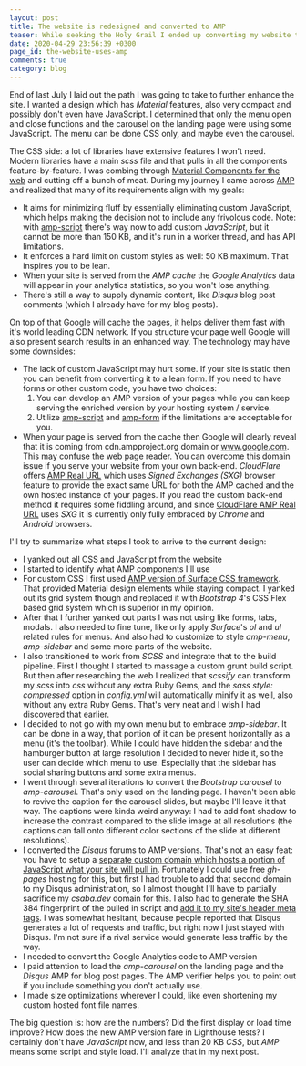 ```yaml
---
layout: post
title: The website is redesigned and converted to AMP
teaser: While seeking the Holy Grail I ended up converting my website to AMP
date: 2020-04-29 23:56:39 +0300
page_id: the-website-uses-amp
comments: true
category: blog
---
```

End of last July I laid out the path I was going to take to further enhance the site. I wanted a design which has _Material_ features, also very compact and possibly don't even have JavaScript. I determined that only the menu open and close functions and the carousel on the landing page were using some JavaScript. The menu can be done CSS only, and maybe even the carousel.

The CSS side: a lot of libraries have extensive features I won't need. Modern libraries have a main _scss_ file and that pulls in all the components feature-by-feature. I was combing through [Material Components for the web](https://github.com/material-components/material-components-web) and cutting off a bunch of meat. During my journey I came across [AMP](https://amp.dev/) and realized that many of its requirements align with my goals:

* It aims for minimizing fluff by essentially eliminating custom JavaScript, which helps making the decision not to include any frivolous code. Note: with [amp-script](https://amp.dev/documentation/guides-and-tutorials/develop/custom-javascript-tutorial/) there's way now to add custom _JavaScript_, but it cannot be more than 150 KB, and it's run in a worker thread, and has API limitations.
* It enforces a hard limit on custom styles as well: 50 KB maximum. That inspires you to be lean.
* When your site is served from the _AMP cache_ the _Google Analytics_ data will appear in your analytics statistics, so you won't lose anything.
* There's still a way to supply dynamic content, like _Disqus_ blog post comments (which I already have for my blog posts).

On top of that Google will cache the pages, it helps deliver them fast with it's world leading CDN network. If you structure your page well Google will also present search results in an enhanced way. The technology may have some downsides:

* The lack of custom JavaScript may hurt some. If your site is static then you can benefit from converting it to a lean form. If you need to have forms or other custom code, you have two choices:
  1. You can develop an AMP version of your pages while you can keep serving the enriched version by your hosting system / service.
  2. Utilize [amp-script](https://amp.dev/documentation/guides-and-tutorials/develop/custom-javascript-tutorial/) and [amp-form](https://amp.dev/documentation/components/amp-form/) if the limitations are acceptable for you.
* When your page is served from the cache then Google will clearly reveal that it is coming from cdn.ampproject.org domain or www.google.com. This may confuse the web page reader. You can overcome this domain issue if you serve your website from your own back-end. _CloudFlare_ offers [AMP Real URL](https://support.cloudflare.com/hc/en-us/articles/360029367652-Understanding-Amp-Real-URL) which uses _Signed Exchanges (SXG)_ browser feature to provide the exact same URL for both the AMP cached and the own hosted instance of your pages. If you read the custom back-end method it requires some fiddling around, and since [CloudFlare AMP Real URL](https://support.cloudflare.com/hc/en-us/articles/360029367652-Understanding-Amp-Real-URL) uses _SXG_ it is currently only fully embraced by _Chrome_ and _Android_ browsers.

I'll try to summarize what steps I took to arrive to the current design:

* I yanked out all CSS and JavaScript from the website
* I started to identify what AMP components I'll use
* For custom CSS I first used [AMP version of Surface CSS framework](https://niutech.github.io/amp-surface/). That provided Material design elements while staying compact. I yanked out its grid system though and replaced it with _Bootstrap 4_'s CSS Flex based grid system which is superior in my opinion.
* After that I further yanked out parts I was not using like forms, tabs, modals. I also needed to fine tune, like only apply _Surface_'s _ol_ and _ul_ related rules for menus. And also had to customize to style _amp-menu_, _amp-sidebar_ and some more parts of the website.
* I also transitioned to work from _SCSS_ and integrate that to the build pipeline. First I thought I started to massage a custom grunt build script. But then after researching the web I realized that _scssify_ can transform my _scss_ into _css_ without any extra Ruby Gems, and the _sass style: compressed_ option in _config.yml_ will automatically minify it as well, also without any extra Ruby Gems. That's very neat and I wish I had discovered that earlier.
* I decided to not go with my own menu but to embrace _amp-sidebar_. It can be done in a way, that portion of it can be present horizontally as a menu (it's the toolbar). While I could have hidden the sidebar and the hamburger button at large resolution I decided to never hide it, so the user can decide which menu to use. Especially that the sidebar has social sharing buttons and some extra menus.
* I went through several iterations to convert the _Bootstrap carousel_ to _amp-carousel_. That's only used on the landing page. I haven't been able to revive the caption for the carousel slides, but maybe I'll leave it that way. The captions were kinda weird anyway: I had to add font shadow to increase the contrast compared to the slide image at all resolutions (the captions can fall onto different color sections of the slide at different resolutions).
* I converted the _Disqus_ forums to AMP versions. That's not an easy feat: you have to setup a [separate custom domain which hosts a portion of JavaScript what your site will pull in](https://github.com/CsabaDisqus/csabadisqus.github.io/blob/master/amp.html). Fortunately I could use free _gh-pages_ hosting for this, but first I had trouble to add that second domain to my Disqus administration, so I almost thought I'll have to partially sacrifice my _csaba.dev_ domain for this. I also had to generate the SHA 384 fingerprint of the pulled in script and [add it to my site's header meta tags](https://github.com/CsabaConsulting/csaba.page/blob/master/_includes/head.html#L30). I was somewhat hesitant, because people reported that Disqus generates a lot of requests and traffic, but right now I just stayed with Disqus. I'm not sure if a rival service would generate less traffic by the way.
* I needed to convert the Google Analytics code to AMP version
* I paid attention to load the _amp-carousel_ on the landing page and the _Disqus_ AMP for blog post pages. The AMP verifier helps you to point out if you include something you don't actually use.
* I made size optimizations wherever I could, like even shortening my custom hosted font file names.

The big question is: how are the numbers? Did the first display or load time improve? How does the new AMP version fare in Lighthouse tests? I certainly don't have _JavaScript_ now, and less than 20 KB _CSS_, but _AMP_ means some script and style load. I'll analyze that in my next post.
